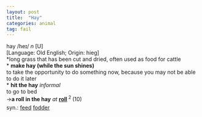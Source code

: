 ```yaml
---
layout: post
title:  "Hay"
categories: animal
tag: fail
---
```

<DIV style="MARGIN: 0px 0px 5px">hay /heɪ/ <I>n</I> [U] <BR>[Language: Old English; Origin: hieg]<BR>*long grass that has been cut and dried, often used as food for cattle<BR>* <B>make hay (while the sun shines)</B><BR>to take the opportunity to do something now, because you may not be able to do it later<BR>* <B>hit the hay</B> <I>informal</I> <BR>to go to bed<BR>→<B>a roll in the hay</B> <I>at</I> <B><A href="{{ site.baseurl }}/roll"><U>roll</U></A> </B><SUP>2 </SUP>(10)</DIV>
<DIV style="MARGIN: 0px 0px 5px">
<DIV style="MARGIN: 4px 0px">syn.: <A href="{{ site.baseurl }}/feed"><U>feed</U></A> <A href="{{ site.baseurl }}/fodder"><U>fodder</U></A></DIV></DIV>
